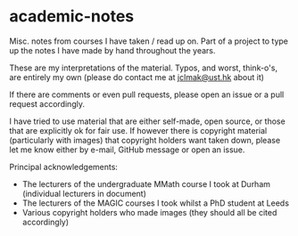 # academic-notes
Misc. notes from courses I have taken / read up on. Part of a project to type up the notes I have made by hand throughout the years.

These are my interpretations of the material. Typos, and worst, think-o's, are entirely my own (please do contact me at jclmak@ust.hk about it)

If there are comments or even pull requests, please open an issue or a pull request accordingly.

I have tried to use material that are either self-made, open source, or those that are explicitly ok for fair use. If however there is copyright material (particularly with images) that copyright holders want taken down, please let me know either by e-mail, GitHub message or open an issue.

Principal acknowledgements:

* The lecturers of the undergraduate MMath course I took at Durham (individual lecturers in document)
* The lecturers of the MAGIC courses I took whilst a PhD student at Leeds
* Various copyright holders who made images (they should all be cited accordingly)
